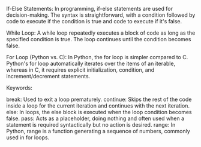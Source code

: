 If-Else Statements:
In programming, if-else statements are used for decision-making. The syntax is straightforward, with a condition followed by code to execute if the condition is true and code to execute if it's false.

While Loop:
A while loop repeatedly executes a block of code as long as the specified condition is true. The loop continues until the condition becomes false.

For Loop (Python vs. C):
In Python, the for loop is simpler compared to C. Python's for loop automatically iterates over the items of an iterable, whereas in C, it requires explicit initialization, condition, and increment/decrement statements.

Keywords:

break: Used to exit a loop prematurely.
continue: Skips the rest of the code inside a loop for the current iteration and continues with the next iteration.
else: In loops, the else block is executed when the loop condition becomes false.
pass: Acts as a placeholder, doing nothing and often used when a statement is required syntactically but no action is desired.
range: In Python, range is a function generating a sequence of numbers, commonly used in for loops.
